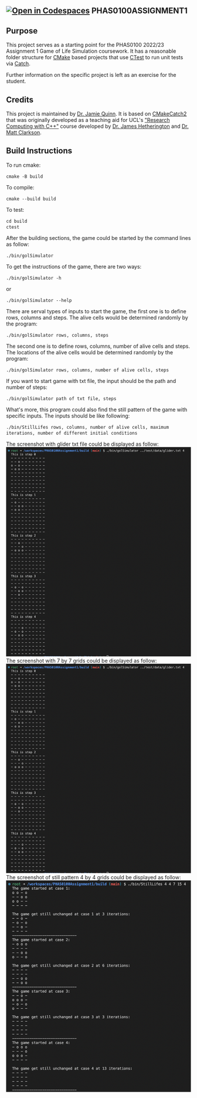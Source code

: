 [![Open in Codespaces](https://classroom.github.com/assets/launch-codespace-f4981d0f882b2a3f0472912d15f9806d57e124e0fc890972558857b51b24a6f9.svg)](https://classroom.github.com/open-in-codespaces?assignment_repo_id=9991601)
PHAS0100ASSIGNMENT1
------------------

Purpose
-------

This project serves as a starting point for the PHAS0100 2022/23 Assignment 1 Game of Life Simulation coursework. It has a reasonable folder structure for [CMake](https://cmake.org/) based projects that use [CTest](https://cmake.org/) to run unit tests via [Catch](https://github.com/catchorg/Catch2). 

Further information on the specific project is left as an exercise for the student.

Credits
-------

This project is maintained by [Dr. Jamie Quinn](http://jamiejquinn.com/). It is based on [CMakeCatch2](https://github.com/UCL/CMakeCatch2.git) that was originally developed as a teaching aid for UCL's ["Research Computing with C++"](https://github-pages.ucl.ac.uk/research-computing-with-cpp/) course developed by [Dr. James Hetherington](http://www.ucl.ac.uk/research-it-services/people/james) and [Dr. Matt Clarkson](https://iris.ucl.ac.uk/iris/browse/profile?upi=MJCLA42).

Build Instructions
------------------

To run cmake:

```
cmake -B build
```

To compile:

```
cmake --build build
```

To test:

```
cd build
ctest
```

After the building sections, the game could be started by the command lines as follow:
```
./bin/golSimulator
```
To get the instructions of the game, there are two ways:

```
./bin/golSimulator -h
```
or
```
./bin/golSimulator --help
```
There are serval types of inputs to start the game, the first one is to define rows, columns and steps. The alive cells would be determined randomly by the program:
```
./bin/golSimulator rows, columns, steps
```
The second one is to define rows, columns, number of alive cells and steps. The locations of the alive cells would be determined randomly by the program:
```
./bin/golSimulator rows, columns, number of alive cells, steps
```
If you want to start game with txt file, the input should be the path and number of steps:
```
./bin/golSimulator path of txt file, steps
```
What's more, this program could also find the still pattern of the game with specific inputs. The inputs should be like following:
```
./bin/StillLifes rows, columns, number of alive cells, maximum iterations, number of different initial conditions
```

The screenshot with glider txt file could be displayed as follow:
![](./results_screenshots/running%20with%20glider.png)
The screenshot with 7 by 7 grids could be displayed as follow:
![](./results_screenshots/running%20with%20glider.png)
The screenshot of still pattern 4 by 4 grids could be displayed as follow:
![](./results_screenshots/still%20pattern%20of%204%20by%204%20grids.png)
